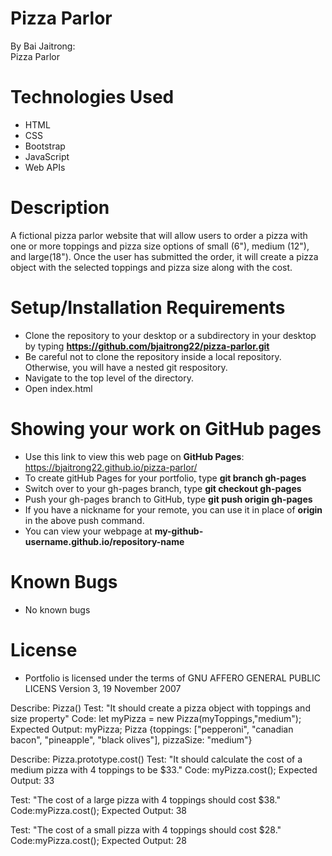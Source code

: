 # Pizza Parlor
By Bai Jaitrong:  
Pizza Parlor  
# Technologies Used
  * HTML
  * CSS
  * Bootstrap
  * JavaScript
  * Web APIs
# Description
A fictional pizza parlor website that will allow users to order a pizza with one or more toppings and pizza size options of small (6"), medium (12"), and large(18"). Once the user has submitted the order, it will create a pizza object with the selected toppings and pizza size along with the cost.

# Setup/Installation Requirements
  * Clone the repository to your desktop or a subdirectory in your desktop by typing **https://github.com/bjaitrong22/pizza-parlor.git**
  * Be careful not to clone the repository inside a local repository. Otherwise, you will have a nested git respository.
  * Navigate to the top level of the directory.
  * Open index.html 

# Showing your work on GitHub pages
  * Use this link to view this web page on **GitHub Pages**: https://bjaitrong22.github.io/pizza-parlor/
  * To create gitHub Pages for your portfolio, type **git branch gh-pages**
  * Switch over to your gh-pages branch, type **git checkout gh-pages**
  * Push your gh-pages branch to GitHub, type **git push origin gh-pages**
  * If you have a nickname for your remote, you can use it in place of **origin** in the above push command.
  * You can view your webpage at **my-github-username.github.io/repository-name**

# Known Bugs
  * No known bugs
# License
 * Portfolio is licensed under the terms of GNU AFFERO GENERAL PUBLIC LICENS Version 3, 19 November 2007

Describe: Pizza()
Test: "It should create a pizza object with toppings and size property"
Code: let myPizza = new Pizza(myToppings,"medium");
Expected Output: myPizza;
Pizza {toppings: ["pepperoni", "canadian bacon", "pineapple", "black olives"], pizzaSize: "medium"}

Describe: Pizza.prototype.cost()
Test: "It should calculate the cost of a medium pizza with 4 toppings to be $33."
Code: myPizza.cost();
Expected Output: 33

Test: "The cost of a large pizza with 4 toppings should cost $38."
Code:myPizza.cost();
Expected Output: 38

Test: "The cost of a small pizza with 4 toppings should cost $28."
Code:myPizza.cost();
Expected Output: 28



